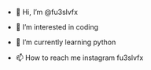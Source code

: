 - 👋 Hi, I’m @fu3slvfx
- 👀 I’m interested in coding
- 🌱 I’m currently learning python

- 📫 How to reach me instagram fu3slvfx

<!---
fu3slvfx/fu3slvfx is a ✨ special ✨ repository because its `README.md` (this file) appears on your GitHub profile.
You can click the Preview link to take a look at your changes.
--->
